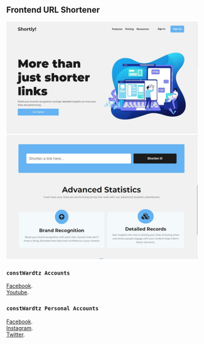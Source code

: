 ## Frontend URL Shortener

![Screen shot](/assets/screenshot1.JPG)
![Screen shot](/assets/screenshot2.JPG)

### `constWardtz Accounts`

[Facebook](https://wwww.facebook.com/constWardtz). <br />
[Youtube](https://wwww.youtube.com/constWardtz).


### `constWardtz Personal Accounts`
[Facebook](https://wwww.facebook.com/wardvisual). <br />
[Instagram](https://wwww.instagram.com/wardvisual). <br />
[Twitter](https://wwww.twitter.com/wardvisual). 

